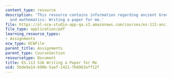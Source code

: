 ```yaml
---
content_type: resource
description: 'This resource contains information regarding ancient Greek philosophy
  and mathematics: Writing a paper for me.'
file: https://ol-ocw-studio-app-qa.s3.amazonaws.com/courses/es-113-ancient-greek-philosophy-and-mathematics-spring-2016/5bde9a14b90b5aaf14217b6963aff12f_MITES_113S16_WritingaPaper.pdf
file_type: application/pdf
learning_resource_types:
- Assignments
ocw_type: OCWFile
parent_title: Assignments
parent_type: CourseSection
resourcetype: Document
title: ES.113 S16 Writing a Paper for Me
uid: 5bde9a14-b90b-5aaf-1421-7b6963aff12f
---
```

